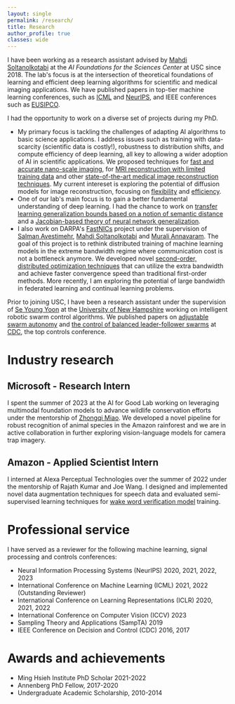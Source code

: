```yaml
---
layout: single
permalink: /research/
title: Research
author_profile: true
classes: wide
---
```


I have been working as a research assistant advised by [Mahdi Soltanolkotabi](https://viterbi-web.usc.edu/~soltanol/) at the _AI Foundations for the Sciences Center_ at USC since 2018. The lab's focus is at the intersection of theoretical foundations of learning and efficient deep learning algorithms for scientific and medical imaging applications. We have published papers in top-tier machine learning conferences, such as [ICML](https://icml.cc/) and [NeurIPS](https://nips.cc/), and IEEE conferences such as [EUSIPCO](https://eusipco2020.org/).

I had the opportunity to work on a diverse set of projects during my PhD.
- My primary focus is tackling the challenges of adapting AI algorithms to basic science applications. I address issues such as training with data-scarcity (scientific data is costly!), robustness to distribution shifts, and compute efficiency of deep learning, all key to allowing a wider adoption of AI in scientific applications. We proposed techniques for [fast and accurate nano-scale imaging](/publications/2021-01-18-3d-phase-retrieval-at-nano-scale), for [MRI reconstruction with limited training data](/publications/2021-07-01-data-augmentation-for-deep-learning) and other [state-of-the-art medical image reconstruction techniques](/publications/2022-03-15-humus-net-hybrid-unrolled-network). My current intereset is exploring the potential of diffusion models for image reconstruction, focusing on [flexibility](/publications/2023-03-25-diracdiffusion) and [efficiency](https://arxiv.org/abs/2309.06642).
- One of our lab's main focus is to gain a better fundamental understanding of deep learning. I had the chance to work on [transfer learning generalization bounds based on a notion of semantic distance](/publications/2020-12-12-minimax-lower-bounds-for-transfer-learning) and a [Jacobian-based theory of neural network generalization](/publications/2019-07-04-generalization-guarantees-for-neural-networks).
- I also work on DARPA's [FastNICs](https://www.darpa.mil/program/fast-network-interface-cards) project under the supervision of [Salman Avestimehr](https://www.avestimehr.com/), [Mahdi Soltanolkotabi](https://viterbi-web.usc.edu/~soltanol/) and [Murali Annavaram](https://annavar.am/). The goal of this project is to rethink distributed training of machine learning models in the extreme bandwidth regime where communication cost is not a bottleneck anymore. We developed novel [second-order, distributed optimization techniques](publications/2023-07-01-ml-bfgs) that can utilize the extra bandwidth and achieve faster convergence speed than traditional first-order methods. More recently, I am exploring the potential of large bandwidth in federated learning and continual learning problems.

Prior to joining USC, I have been a research assistant under the supervision of [Se Young Yoon](https://ceps.unh.edu/person/se-young-yoon) at the [University of New Hampshire](https://www.unh.edu/) working on intelligent robotic swarm control algorithms. We published papers on [adjustable swarm autonomy](/publications/2016-12-12-coordination-of-multi-agent-leader-follower-system) and [the control of balanced leader-follower swarms](/publications/2017-12-12-coordination-of-balanced-leader-follower-swarms) at [CDC](http://cdc2016.ieeecss.org/), the top controls conference.  

# Industry research
## Microsoft - Research Intern
I spent the summer of 2023 at the AI for Good Lab working on leveraging multimodal foundation models to advance wildlife conservation efforts under the mentorship of [Zhongqi Miao](https://www.microsoft.com/en-us/research/people/zhongqimiao/). We developed a novel pipeline for robust recognition of animal species in the Amazon rainforest and we are in active collaboration in further exploring vision-language models for camera trap imagery.
## Amazon - Applied Scientist Intern
I interned at Alexa Perceptual Technologies over the summer of 2022 under the mentorship of Rajath Kumar and Joe Wang. I designed and implemented novel data augmentation techniques for speech data and evaluated semi-supervised learning techniques for [wake word verification model](http://www.interspeech2020.org/uploadfile/pdf/Wed-1-2-7.pdf) training.

# Professional service
I have served as a reviewer for the following machine learning, signal processing and controls conferences:
- Neural Information Processing Systems (NeurIPS) 2020, 2021, 2022, 2023
- International Conference on Machine Learning (ICML) 2021, 2022 (Outstanding Reviewer)
- International Conference on Learning Representations (ICLR) 2020, 2021, 2022
- International Conference on Computer Vision (ICCV) 2023
- Sampling Theory and Applications (SampTA) 2019
- IEEE Conference on Decision and Control (CDC) 2016, 2017

# Awards and achievements
- Ming Hsieh Institute PhD Scholar 2021-2022
- Annenberg PhD Fellow, 2017-2020
- Undergraduate Academic Scholarship, 2010-2014
